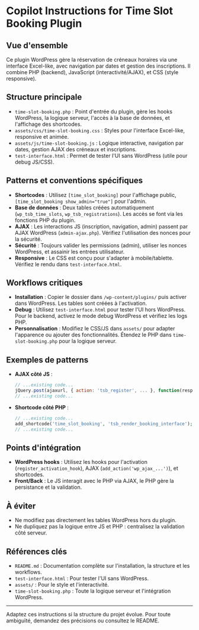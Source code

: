 # Copilot Instructions for Time Slot Booking Plugin

## Vue d'ensemble
Ce plugin WordPress gère la réservation de créneaux horaires via une interface Excel-like, avec navigation par dates et gestion des inscriptions. Il combine PHP (backend), JavaScript (interactivité/AJAX), et CSS (style responsive).

## Structure principale
- `time-slot-booking.php` : Point d'entrée du plugin, gère les hooks WordPress, la logique serveur, l'accès à la base de données, et l'affichage des shortcodes.
- `assets/css/time-slot-booking.css` : Styles pour l'interface Excel-like, responsive et animée.
- `assets/js/time-slot-booking.js` : Logique interactive, navigation par dates, gestion AJAX des créneaux et inscriptions.
- `test-interface.html` : Permet de tester l'UI sans WordPress (utile pour debug JS/CSS).

## Patterns et conventions spécifiques
- **Shortcodes** : Utilisez `[time_slot_booking]` pour l'affichage public, `[time_slot_booking show_admin="true"]` pour l'admin.
- **Base de données** : Deux tables créées automatiquement (`wp_tsb_time_slots`, `wp_tsb_registrations`). Les accès se font via les fonctions PHP du plugin.
- **AJAX** : Les interactions JS (inscription, navigation, admin) passent par AJAX WordPress (`admin-ajax.php`). Vérifiez l'utilisation des nonces pour la sécurité.
- **Sécurité** : Toujours valider les permissions (admin), utiliser les nonces WordPress, et assainir les entrées utilisateur.
- **Responsive** : Le CSS est conçu pour s'adapter à mobile/tablette. Vérifiez le rendu dans `test-interface.html`.

## Workflows critiques
- **Installation** : Copier le dossier dans `/wp-content/plugins/` puis activer dans WordPress. Les tables sont créées à l'activation.
- **Debug** : Utilisez `test-interface.html` pour tester l'UI hors WordPress. Pour le backend, activez le mode debug WordPress et vérifiez les logs PHP.
- **Personnalisation** : Modifiez le CSS/JS dans `assets/` pour adapter l'apparence ou ajouter des fonctionnalités. Étendez le PHP dans `time-slot-booking.php` pour la logique serveur.

## Exemples de patterns
- **AJAX côté JS** :
  ```js
  // ...existing code...
  jQuery.post(ajaxurl, { action: 'tsb_register', ... }, function(response) { /* ... */ });
  // ...existing code...
  ```
- **Shortcode côté PHP** :
  ```php
  // ...existing code...
  add_shortcode('time_slot_booking', 'tsb_render_booking_interface');
  // ...existing code...
  ```

## Points d'intégration
- **WordPress hooks** : Utilisez les hooks pour l'activation (`register_activation_hook`), AJAX (`add_action('wp_ajax_...')`), et shortcodes.
- **Front/Back** : Le JS interagit avec le PHP via AJAX, le PHP gère la persistance et la validation.

## À éviter
- Ne modifiez pas directement les tables WordPress hors du plugin.
- Ne dupliquez pas la logique entre JS et PHP : centralisez la validation côté serveur.

## Références clés
- `README.md` : Documentation complète sur l'installation, la structure et les workflows.
- `test-interface.html` : Pour tester l'UI sans WordPress.
- `assets/` : Pour le style et l'interactivité.
- `time-slot-booking.php` : Toute la logique serveur et l'intégration WordPress.

---

Adaptez ces instructions si la structure du projet évolue. Pour toute ambiguïté, demandez des précisions ou consultez le README.

